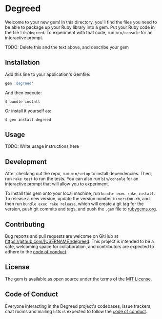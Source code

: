 # Degreed

Welcome to your new gem! In this directory, you'll find the files you need to be able to package up your Ruby library into a gem. Put your Ruby code in the file `lib/degreed`. To experiment with that code, run `bin/console` for an interactive prompt.

TODO: Delete this and the text above, and describe your gem

## Installation

Add this line to your application's Gemfile:

```ruby
gem 'degreed'
```

And then execute:

    $ bundle install

Or install it yourself as:

    $ gem install degreed

## Usage

TODO: Write usage instructions here

## Development

After checking out the repo, run `bin/setup` to install dependencies. Then, run `rake test` to run the tests. You can also run `bin/console` for an interactive prompt that will allow you to experiment.

To install this gem onto your local machine, run `bundle exec rake install`. To release a new version, update the version number in `version.rb`, and then run `bundle exec rake release`, which will create a git tag for the version, push git commits and tags, and push the `.gem` file to [rubygems.org](https://rubygems.org).

## Contributing

Bug reports and pull requests are welcome on GitHub at https://github.com/[USERNAME]/degreed. This project is intended to be a safe, welcoming space for collaboration, and contributors are expected to adhere to the [code of conduct](https://github.com/[USERNAME]/degreed/blob/master/CODE_OF_CONDUCT.md).


## License

The gem is available as open source under the terms of the [MIT License](https://opensource.org/licenses/MIT).

## Code of Conduct

Everyone interacting in the Degreed project's codebases, issue trackers, chat rooms and mailing lists is expected to follow the [code of conduct](https://github.com/[USERNAME]/degreed/blob/master/CODE_OF_CONDUCT.md).
